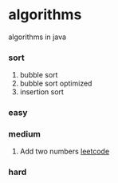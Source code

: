 # algorithms
algorithms in java
### sort
1. bubble sort
2. bubble sort optimized
3. insertion sort

### easy
### medium
1. Add two numbers [leetcode](https://leetcode.com/problems/add-two-numbers)

### hard
